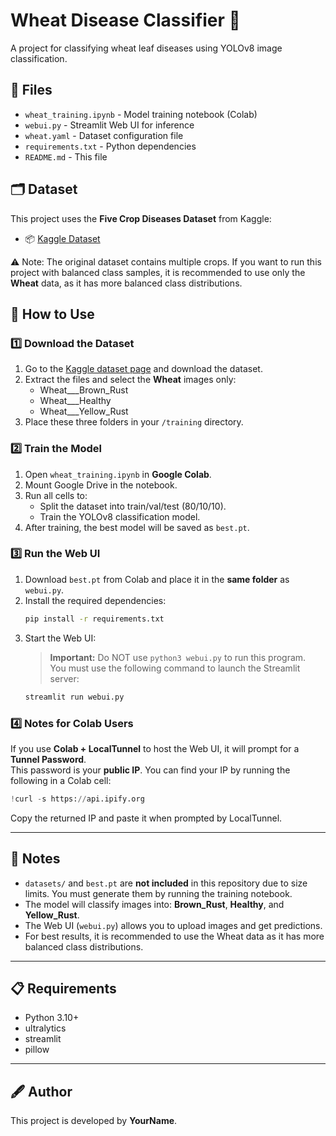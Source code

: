 # Wheat Disease Classifier 🌾

A project for classifying wheat leaf diseases using YOLOv8 image classification.

## 📂 Files

- `wheat_training.ipynb` - Model training notebook (Colab)
- `webui.py` - Streamlit Web UI for inference
- `wheat.yaml` - Dataset configuration file
- `requirements.txt` - Python dependencies
- `README.md` - This file

## 🗂 Dataset

This project uses the **Five Crop Diseases Dataset** from Kaggle:
- 📦 [Kaggle Dataset](https://www.kaggle.com/datasets/shubham2703/five-crop-diseases-dataset)

⚠️ Note: The original dataset contains multiple crops. If you want to run this project with balanced class samples, it is recommended to use only the **Wheat** data, as it has more balanced class distributions.

## 🚀 How to Use

### 1️⃣ Download the Dataset

1. Go to the [Kaggle dataset page](https://www.kaggle.com/datasets/shubham2703/five-crop-diseases-dataset) and download the dataset.
2. Extract the files and select the **Wheat** images only:
   - Wheat___Brown_Rust
   - Wheat___Healthy
   - Wheat___Yellow_Rust
3. Place these three folders in your `/training` directory.

### 2️⃣ Train the Model

1. Open `wheat_training.ipynb` in **Google Colab**.
2. Mount Google Drive in the notebook.
3. Run all cells to:
   - Split the dataset into train/val/test (80/10/10).
   - Train the YOLOv8 classification model.
4. After training, the best model will be saved as `best.pt`.

### 3️⃣ Run the Web UI

1. Download `best.pt` from Colab and place it in the **same folder** as `webui.py`.
2. Install the required dependencies:
   ```bash
   pip install -r requirements.txt
   ```
3. Start the Web UI:
   > **Important:** Do NOT use `python3 webui.py` to run this program.  
   > You must use the following command to launch the Streamlit server:
   ```bash
   streamlit run webui.py
   ```

### 4️⃣ Notes for Colab Users

If you use **Colab + LocalTunnel** to host the Web UI, it will prompt for a **Tunnel Password**.  
This password is your **public IP**. You can find your IP by running the following in a Colab cell:
```python
!curl -s https://api.ipify.org
```
Copy the returned IP and paste it when prompted by LocalTunnel.

---

## 📌 Notes

- `datasets/` and `best.pt` are **not included** in this repository due to size limits. You must generate them by running the training notebook.
- The model will classify images into: **Brown_Rust**, **Healthy**, and **Yellow_Rust**.
- The Web UI (`webui.py`) allows you to upload images and get predictions.
- For best results, it is recommended to use the Wheat data as it has more balanced class distributions.

---

## 📋 Requirements

- Python 3.10+
- ultralytics
- streamlit
- pillow

---

## 🖋 Author

This project is developed by **YourName**.
